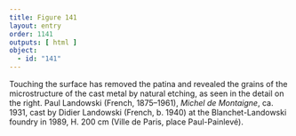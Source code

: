 ```yaml
---
title: Figure 141
layout: entry
order: 1141
outputs: [ html ]
object:
  - id: "141"
---
```


Touching the surface has removed the patina and revealed the grains of the microstructure of the cast metal by natural etching, as seen in the detail on the right. Paul Landowski (French, 1875–1961), *Michel de Montaigne*, ca. 1931, cast by Didier Landowski (French, b. 1940) at the Blanchet-Landowski foundry in 1989, H. 200 cm (Ville de Paris, place Paul-Painlevé).
